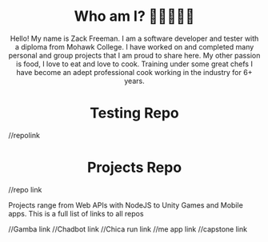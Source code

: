 <h1 align = center>Who am I? 🍜👨‍💻👨‍🍳</h1>
<p align = center>Hello! My name is Zack Freeman. I am a software developer and tester with a diploma from Mohawk College.
I have worked on and completed many personal and group projects that I am proud to share here. My other passion
is food, I love to eat and love to cook. Training under some great chefs I have become an adept professional cook
working in the industry for 6+ years.</p>

<h1 align = center>Testing Repo</h1>
//repolink

<h1 align = center>Projects Repo</h1>
//repo link
<p>Projects range from Web APIs with NodeJS to Unity Games and Mobile apps. This is a full list of links to all repos</p>
//Gamba link
//Chadbot link
//Chica run link
//me app link
//capstone link



